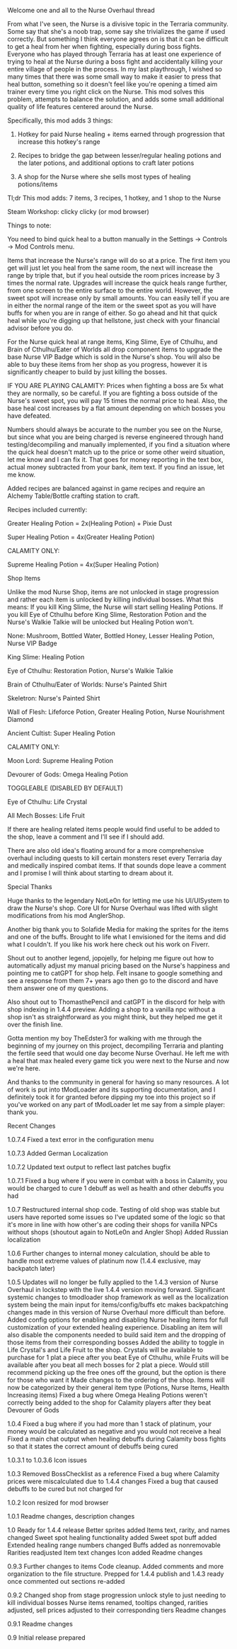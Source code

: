 Welcome one and all to the Nurse Overhaul thread

From what I've seen, the Nurse is a divisive topic in the Terraria community. Some say that she's a noob trap, some say she trivializes the game if used correctly. But something I think everyone agrees on is that it can be difficult to get a heal from her when fighting, especially during boss fights. Everyone who has played through Terraria has at least one experience of trying to heal at the Nurse during a boss fight and accidentally killing your entire village of people in the process. In my last playthrough, I wished so many times that there was some small way to make it easier to press that heal button, something so it doesn't feel like you're opening a timed aim trainer every time you right click on the Nurse. This mod solves this problem, attempts to balance the solution, and adds some small additional quality of life features centered around the Nurse.

Specifically, this mod adds 3 things:

1. Hotkey for paid Nurse healing + items earned through progression that increase this hotkey's range

2. Recipes to bridge the gap between lesser/regular healing potions and the later potions, and additional options to craft later potions

3. A shop for the Nurse where she sells most types of healing potions/items

Tl;dr This mod adds: 7 items, 3 recipes, 1 hotkey, and 1 shop to the Nurse

Steam Workshop: clicky clicky (or mod browser)

Things to note:

You need to bind quick heal to a button manually in the Settings -> Controls -> Mod Controls menu.

Items that increase the Nurse's range will do so at a price. The first item you get will just let you heal from the same room, the next will increase the range by triple that, but if you heal outside the room prices increase by 3 times the normal rate. Upgrades will increase the quick heals range further, from one screen to the entire surface to the entire world. However, the sweet spot will increase only by small amounts. You can easily tell if you are in either the normal range of the item or the sweet spot as you will have buffs for when you are in range of either. So go ahead and hit that quick heal while you're digging up that hellstone, just check with your financial advisor before you do.

For the Nurse quick heal at range items, King Slime, Eye of Cthulhu, and Brain of Cthulhu/Eater of Worlds all drop component items to upgrade the base Nurse VIP Badge which is sold in the Nurse's shop. You will also be able to buy these items from her shop as you progress, however it is significantly cheaper to build by just killing the bosses.

IF YOU ARE PLAYING CALAMITY: Prices when fighting a boss are 5x what they are normally, so be careful. If you are fighting a boss outside of the Nurse's sweet spot, you will pay 15 times the normal price to heal. Also, the base heal cost increases by a flat amount depending on which bosses you have defeated.

Numbers should always be accurate to the number you see on the Nurse, but since what you are being charged is reverse engineered through hand testing/decompiling and manually implemented, if you find a situation where the quick heal doesn't match up to the price or some other weird situation, let me know and I can fix it. That goes for money reporting in the text box, actual money subtracted from your bank, item text. If you find an issue, let me know.

Added recipes are balanced against in game recipes and require an Alchemy Table/Bottle crafting station to craft.

Recipes included currently:

Greater Healing Potion = 2x(Healing Potion) + Pixie Dust

Super Healing Potion = 4x(Greater Healing Potion)

CALAMITY ONLY:

Supreme Healing Potion = 4x(Super Healing Potion)

Shop Items

Unlike the mod Nurse Shop, items are not unlocked in stage progression and rather each item is unlocked by killing individual bosses. What this means: If you kill King Slime, the Nurse will start selling Healing Potions. If you kill Eye of Cthulhu before King Slime, Restoration Potion and the Nurse's Walkie Talkie will be unlocked but Healing Potion won't.

None: Mushroom, Bottled Water, Bottled Honey, Lesser Healing Potion, Nurse VIP Badge

King Slime: Healing Potion

Eye of Cthulhu: Restoration Potion, Nurse's Walkie Talkie

Brain of Cthulhu/Eater of Worlds: Nurse's Painted Shirt

Skeletron: Nurse's Painted Shirt

Wall of Flesh: Lifeforce Potion, Greater Healing Potion, Nurse Nourishment Diamond

Ancient Cultist: Super Healing Potion

CALAMITY ONLY:

Moon Lord: Supreme Healing Potion

Devourer of Gods: Omega Healing Potion

TOGGLEABLE (DISABLED BY DEFAULT)

Eye of Cthulhu: Life Crystal

All Mech Bosses: Life Fruit

If there are healing related items people would find useful to be added to the shop, leave a comment and I'll see if I should add.

There are also old idea's floating around for a more comprehensive overhaul including quests to kill certain monsters reset every Terraria day and medically inspired combat items. If that sounds dope leave a comment and I promise I will think about starting to dream about it.

Special Thanks

Huge thanks to the legendary NotLe0n for letting me use his UI/UISystem to draw the Nurse's shop. Core UI for Nurse Overhaul was lifted with slight modifications from his mod AnglerShop.

Another big thank you to Solafide Media for making the sprites for the items and one of the buffs. Brought to life what I envisioned for the items and did what I couldn't. If you like his work here check out his work on Fiverr.

Shout out to another legend, jopojelly, for helping me figure out how to automatically adjust my manual pricing based on the Nurse's happiness and pointing me to catGPT for shop help. Felt insane to google something and see a response from them 7+ years ago then go to the discord and have them answer one of my questions.

Also shout out to ThomasthePencil and catGPT in the discord for help with shop indexing in 1.4.4 preview. Adding a shop to a vanilla npc without a shop isn't as straightforward as you might think, but they helped me get it over the finish line.

Gotta mention my boy TheEdster3 for walking with me through the beginning of my journey on this project, decompiling Terraria and planting the fertile seed that would one day become
Nurse Overhaul. He left me with a heal that max healed every game tick you were next to the Nurse and now we're here.

And thanks to the community in general for having so many resources. A lot of work is put into tModLoader and its supporting documentation, and I definitely took it for granted before dipping my toe into this project so if you've worked on any part of tModLoader let me say from a simple player: thank you.

Recent Changes

1.0.7.4
Fixed a text error in the configuration menu

1.0.7.3
Added German Localization

1.0.7.2
Updated text output to reflect last patches bugfix

1.0.7.1
Fixed a bug where if you were in combat with a boss in Calamity, you would be charged to cure 1 debuff as well as health and other debuffs you had

1.0.7
Restructured internal shop code. Testing of old shop was stable but users have reported some issues so I've updated some of the logic so that it's more in line with how other's are coding their shops for vanilla NPCs without shops (shoutout again to NotLe0n and Angler Shop)
Added Russian localization

1.0.6
Further changes to internal money calculation, should be able to handle most extreme values of platinum now (1.4.4 exclusive, may backpatch later)

1.0.5
Updates will no longer be fully applied to the 1.4.3 version of Nurse Overhaul in lockstep with the live 1.4.4 version moving forward. Significant systemic changes to tmodloader shop framework as well as the localization system being the main input for items/config/buffs etc makes backpatching changes made in this version of Nurse Overhaul more difficult than before.
Added config options for enabling and disabling Nurse healing items for full customization of your extended healing experience. Disabling an item will also disable the components needed to build said item and the dropping of those items from their corresponding bosses
Added the ability to toggle in Life Crystal's and Life Fruit to the shop. Crystals will be available to purchase for 1 plat a piece after you beat Eye of Cthulhu, while Fruits will be available after you beat all mech bosses for 2 plat a piece. Would still recommend picking up the free ones off the ground, but the option is there for those who want it
Made changes to the ordering of the shop. Items will now be categorized by their general item type (Potions, Nurse Items, Health Increasing items)
Fixed a bug where Omega Healing Potions weren't correctly being added to the shop for Calamity players after they beat Devourer of Gods

1.0.4
Fixed a bug where if you had more than 1 stack of platinum, your money would be calculated as negative and you would not receive a heal
Fixed a main chat output when healing debuffs during Calamity boss fights so that it states the correct amount of debuffs being cured

1.0.3.1 to 1.0.3.6
Icon issues

1.0.3
Removed BossChecklist as a reference
Fixed a bug where Calamity prices were miscalculated due to 1.4.4 changes
Fixed a bug that caused debuffs to be cured but not charged for

1.0.2
Icon resized for mod browser

1.0.1
Readme changes, description changes

1.0
Ready for 1.4.4 release
Better sprites added
Items text, rarity, and names changed
Sweet spot healing functionality added
Sweet spot buff added
Extended healing range numbers changed
Buffs added as nonremovable
Rarities readjusted
Item text changes
Icon added
Readme changes

0.9.3
Further changes to items
Code cleanup. Added comments and more organization to the file structure. Prepped for 1.4.4 publish and 1.4.3 ready once commented out sections re-added

0.9.2
Changed shop from stage progression unlock style to just needing to kill individual bosses
Nurse items renamed, tooltips changed, rarities adjusted, sell prices adjusted to their corresponding tiers
Readme changes

0.9.1
Readme changes

0.9
Initial release prepared